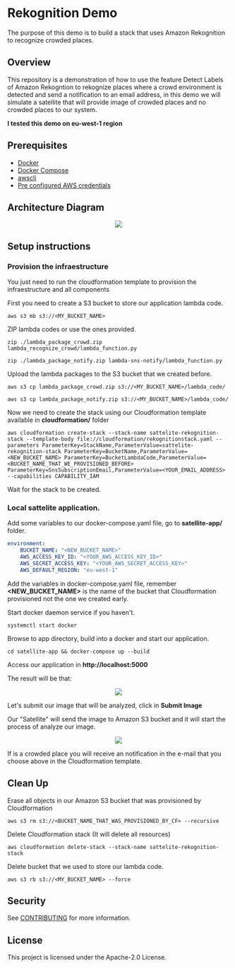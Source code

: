 # Rekognition Demo

The purpose of this demo is to build a stack that uses Amazon Rekognition to recognize crowded places.

## Overview

This repository is a demonstration of how to use the feature Detect Labels of Amazon Rekogntion to rekognize places where a crowd environment is detected and send a notification to an email address, in this demo we will simulate a satellite that will provide image of crowded places and no crowded places to our system.

**I tested this demo on eu-west-1 region**

## Prerequisites

- [Docker](https://docs.docker.com/get-docker/)
- [Docker Compose](https://docs.docker.com/compose/install/)
- [awscli](https://docs.aws.amazon.com/cli/latest/userguide/cli-chap-install.html)
- [Pre configured AWS credentials](https://docs.aws.amazon.com/amazonswf/latest/awsrbflowguide/set-up-creds.html)


## Architecture Diagram

<p align="center"> 
<img src="images/crowd_detection_diagram.png">
</p>

## Setup instructions

### Provision the infraestructure

You just need to run the cloudformation template to provision the infraestructure and all components

First you need to create a S3 bucket to store our application lambda code.

```shell
aws s3 mb s3://<MY_BUCKET_NAME>
```

ZIP lambda codes or use the ones provided.

```shell
zip ./lambda_package_crowd.zip lambda_recognize_crowd/lambda_function.py
```

```shell
zip ./lambda_package_notify.zip lambda-sns-notify/lambda_function.py
```

Upload the lambda packages to the S3 bucket that we created before.

```shell
aws s3 cp lambda_package_crowd.zip s3://<MY_BUCKET_NAME>/lambda_code/
```

```shell
aws s3 cp lambda_package_notify.zip s3://<MY_BUCKET_NAME>/lambda_code/
```

Now we need to create the stack using our Cloudformation template available in **cloudformation/** folder

```shell
aws cloudformation create-stack --stack-name sattelite-rekognition-stack --template-body file://cloudformation/rekognitionstack.yaml --parameters ParameterKey=StackName,ParameterValue=sattelite-rekognition-stack ParameterKey=BucketName,ParameterValue=<NEW_BUCKET_NAME> ParameterKey=BucketLambdaCode,ParameterValue=<BUCKET_NAME_THAT_WE_PROVISIONED_BEFORE> ParameterKey=SnsSubscriptionEmail,ParameterValue=<YOUR_EMAIL_ADDRESS> --capabilities CAPABILITY_IAM
```

Wait for the stack to be created.

### Local sattelite application.

Add some variables to our docker-compose.yaml file, go to **satellite-app/** folder.

```yaml
environment:
    BUCKET_NAME: "<NEW_BUCKET_NAME>"
    AWS_ACCESS_KEY_ID: "<YOUR_AWS_ACCESS_KEY_ID>"
    AWS_SECRET_ACCESS_KEY: "<YOUR_AWS_SECRET_ACCESS_KEY>"
    AWS_DEFAULT_REGION: "eu-west-1"
```

Add the variables in docker-compose.yaml file, remember **<NEW_BUCKET_NAME>** is the name of the bucket that Cloudformation provisioned not the one we created early.

Start docker daemon service if you haven't.

```shell
systemctl start docker
```

Browse to app directory, build into a docker and start our application.

```shell
cd satellite-app && docker-compose up --build
```

Access our application in **http://localhost:5000**

The result will be that:
<p align="center"> 
<img src="images/satellite-app.png">
</p>

Let's submit our image that will be analyzed, click in **Submit Image**

Our "Satellite" will send the image to Amazon S3 bucket and it will start the process of analyze our image.

<p align="center"> 
<img src="images/analyze-image.png">
</p>

If is a crowded place you will receive an notification in the e-mail that you choose above in the Cloudformation template.

## Clean Up

Erase all objects in our Amazon S3 bucket that was provisioned by Cloudformation

```shell
aws s3 rm s3://<BUCKET_NAME_THAT_WAS_PROVISIONED_BY_CF> --recursive
```

Delete Cloudformation stack (It will delete all resources)

```shell
aws cloudformation delete-stack --stack-name sattelite-rekognition-stack
```

Delete bucket that we used to store our lambda code.

```shell
aws s3 rb s3://<MY_BUCKET_NAME> --force
```

## Security

See [CONTRIBUTING](CONTRIBUTING.md#security-issue-notifications) for more information.

## License

This project is licensed under the Apache-2.0 License.
